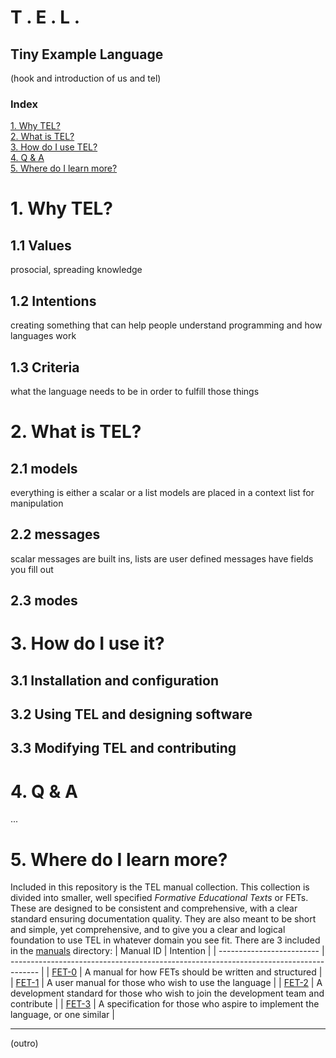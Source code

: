 # T . E . L .
## Tiny Example Language

(hook and introduction of us and tel)

### Index
[1. Why TEL?](#1-why-tel?)  
[2. What is TEL?](#2-what-is-tel?)  
[3. How do I use TEL?](#3-how-do-i-use-tel?)  
[4. Q & A](#4-q--a)  
[5. Where do I learn more?](#5-where-do-i-learn-more?)

# 1. Why TEL?
## 1.1 Values
prosocial, spreading knowledge
## 1.2 Intentions
creating something that can help people understand programming and how languages work
## 1.3 Criteria
what the language needs to be in order to fulfill those things

# 2. What is TEL?
## 2.1 models
everything is either a scalar or a list
models are placed in a context list for manipulation
## 2.2 messages
scalar messages are built ins, lists are user defined
messages have fields you fill out
## 2.3 modes

# 3. How do I use it?
## 3.1 Installation and configuration
## 3.2 Using TEL and designing software
## 3.3 Modifying TEL and contributing

# 4. Q & A
...

# 5. Where do I learn more?
Included in this repository is the TEL manual collection. This collection is divided into smaller, well specified *Formative Educational Texts* or FETs.
These are designed to be consistent and comprehensive, with a clear standard ensuring documentation quality.
They are also meant to be short and simple, yet comprehensive, and to give you a clear and logical foundation to use TEL in whatever
domain you see fit. There are 3 included in the [manuals](manuals) directory:
| Manual ID                 | Intention                                                                             |
| ------------------------- | ------------------------------------------------------------------------------------- |
| [FET-0](manuals/fet-0.md) | A manual for how FETs should be written and structured                                |
| [FET-1](manuals/fet-1.md) | A user manual for those who wish to use the language                                  |
| [FET-2](manuals/fet-2.md) | A development standard for those who wish to join the development team and contribute |
| [FET-3](manuals/fet-3.md) | A specification for those who aspire to implement the language, or one similar        |

---

(outro)
